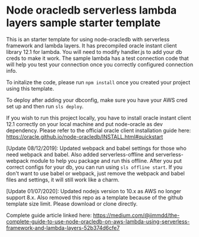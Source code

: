 # Node oracledb serverless lambda layers sample starter template
This is an starter template for using node-oracledb with serverless framework and lambda layers.
It has precompiled oracle instant client library 12.1 for lambda.
You will need to modify handler.js to add your db creds to make it work.
The sample lambda has a test connection code that will help you test your connection once you correctly configured connection info.

To initalize the code, please run `npm install` once you created your project using this template. 

To deploy after adding your dbconfig, make sure you have your AWS cred set up and then run `sls deploy`.

If you wish to run this project locally, you have to install oracle instant client 12.1 correctly on your local machine and put node-oracle as dev dependency. Please refer to the official oracle client installation guide here: https://oracle.github.io/node-oracledb/INSTALL.html#quickstart

[Update 08/12/2019]:
Updated webpack and babel settings for those who need webpack and babel. Also added serverless-offline and serverless-webpack module to help you package and run this offline. After you put correct configs for your db, you can run using `sls offline start`. If you don't want to use babel or webpack, just remove the webpack and babel files and settings, it will still work like a charm. 

[Update 01/07/2020]:
Updated nodejs version to 10.x as AWS no longer support 8.x. Also removed this repo as a template because of the github template size limit. Please download or clone directly. 

Complete guide article linked here: 
https://medium.com/@jimmdd/the-complete-guide-to-use-node-oracledb-on-aws-lambda-using-serverless-framework-and-lambda-layers-52b374d6cfe7